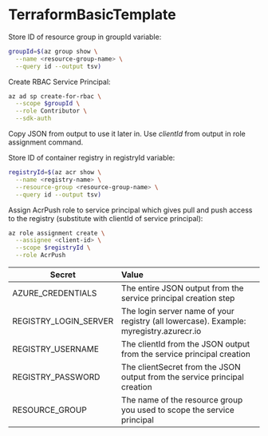 # TerraformBasicTemplate

Store ID of resource group in groupId variable:
```bash
groupId=$(az group show \
  --name <resource-group-name> \
  --query id --output tsv)
```

Create RBAC Service Principal:
```bash
az ad sp create-for-rbac \
  --scope $groupId \
  --role Contributor \
  --sdk-auth
```
Copy JSON from output to use it later in. Use *clientId* from output in role assignment command.

Store ID of container registry in registryId variable:
```bash
registryId=$(az acr show \
  --name <registry-name> \
  --resource-group <resource-group-name> \
  --query id --output tsv)
```

Assign AcrPush role to service principal which gives pull and push access to the registry (substitute <client-id> with clientId of service principal):
```bash
az role assignment create \
  --assignee <client-id> \
  --scope $registryId \
  --role AcrPush
```
  
| Secret        | Value           |
| ------------- |:------------- |
|AZURE_CREDENTIALS     | The entire JSON output from the service principal creation step |
| REGISTRY_LOGIN_SERVER      | The login server name of your registry (all lowercase). Example: myregistry.azurecr.io      |
| REGISTRY_USERNAME | The clientId from the JSON output from the service principal creation      |
| REGISTRY_PASSWORD | The clientSecret from the JSON output from the service principal creation     |
| RESOURCE_GROUP | 	The name of the resource group you used to scope the service principal      |
